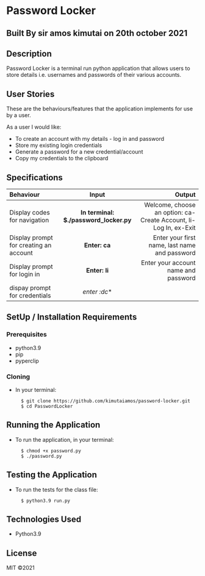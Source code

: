 # Password Locker

## Built By sir amos kimutai on 20th october 2021

## Description
Password Locker is a terminal run python application that allows users to store details i.e. usernames and passwords of their various accounts.

## User Stories
These are the behaviours/features that the application implements for use by a user.

As a user I would like:
* To create an account with my details - log in and password
* Store my existing login credentials
* Generate a password for a new credential/account
* Copy my credentials to the clipboard

## Specifications
| Behaviour | Input | Output |
| :---------------- | :---------------: | ------------------: |
| Display codes for navigation | **In terminal: $./password_locker.py** | Welcome, choose an option: ca-Create Account, li-Log In, ex-Exit |
| Display prompt for creating an account | **Enter: ca** | Enter your first name, last name and password |
| Display prompt for login in | **Enter: li** | Enter your account name and password |
|dispay prompt for credentials|*enter :dc**|

## SetUp / Installation Requirements
### Prerequisites
* python3.9
* pip
* pyperclip


### Cloning
* In your terminal:
        
        $ git clone https://github.com/kimutaiamos/password-locker.git
        $ cd PasswordLocker

## Running the Application
* To run the application, in your terminal:

        $ chmod +x password.py
        $ ./password.py
        
## Testing the Application
* To run the tests for the class file:

        $ python3.9 run.py
        
## Technologies Used
* Python3.9
## License
MIT &copy;2021

